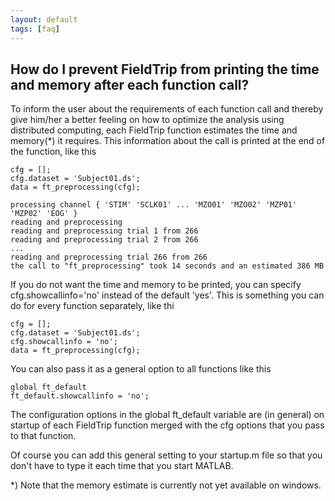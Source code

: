 ```yaml
---
layout: default
tags: [faq]
---
```


## How do I prevent FieldTrip from printing the time and memory after each function call?

To inform the user about the requirements of each function call and thereby give him/her a better feeling on how to optimize the analysis using distributed computing, each FieldTrip function estimates the time and memory(*) it requires. This information about the call is printed at the end of the function, like this 

    cfg = [];
    cfg.dataset = 'Subject01.ds';
    data = ft_preprocessing(cfg);
    
    processing channel { 'STIM' 'SCLK01' ... 'MZO01' 'MZO02' 'MZP01' 'MZP02' 'EOG' }
    reading and preprocessing
    reading and preprocessing trial 1 from 266 
    reading and preprocessing trial 2 from 266
    ...
    reading and preprocessing trial 266 from 266
    the call to "ft_preprocessing" took 14 seconds and an estimated 386 MB

If you do not want the time and memory to be printed, you can specify cfg.showcallinfo='no' instead of the default 'yes'. This is something you can do for every function separately, like thi

    cfg = [];
    cfg.dataset = 'Subject01.ds';
    cfg.showcallinfo = 'no';
    data = ft_preprocessing(cfg);

You can also pass it as a general option to all functions like this

    global ft_default
    ft_default.showcallinfo = 'no';

The configuration options in the global ft_default variable are (in general) on startup of each FieldTrip function merged with the cfg options that you pass to that function. 

Of course you can add this general setting to your startup.m file so that you don't have to type it  each time that you start MATLAB.

*) Note that the memory estimate is currently not yet available on windows.  
